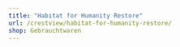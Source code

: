 ```yaml
---
title: "Habitat for Humanity Restore"
url: /crestview/habitat-for-humanity-restore/
shop: Gebrauchtwaren
---
```


